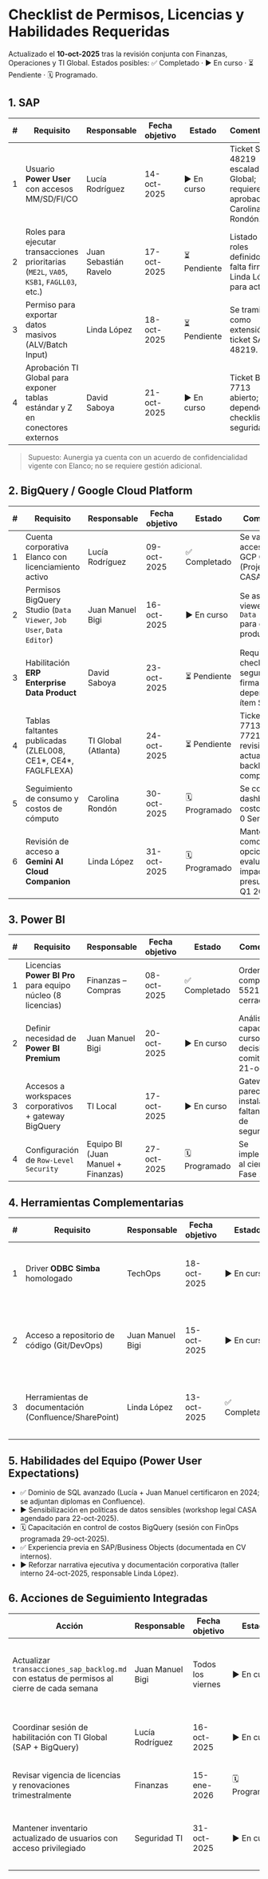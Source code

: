 # Checklist de Permisos, Licencias y Habilidades Requeridas

Actualizado el **10-oct-2025** tras la revisión conjunta con Finanzas, Operaciones y TI Global. Estados posibles: ✅ Completado · ▶️ En curso · ⏳ Pendiente · 🗓️ Programado.

## 1. SAP

| # | Requisito | Responsable | Fecha objetivo | Estado | Comentarios |
|---|------------|-------------|----------------|--------|-------------|
| 1 | Usuario **Power User** con accesos MM/SD/FI/CO | Lucía Rodríguez | 14-oct-2025 | ▶️ En curso | Ticket SAP-48219 escalado a TI Global; requiere aprobación Carolina Rondón. |
| 2 | Roles para ejecutar transacciones prioritarias (`ME2L`, `VA05`, `KSB1`, `FAGLL03`, etc.) | Juan Sebastián Ravelo | 17-oct-2025 | ⏳ Pendiente | Listado de roles definido; falta firma de Linda López para activar. |
| 3 | Permiso para exportar datos masivos (ALV/Batch Input) | Linda López | 18-oct-2025 | ⏳ Pendiente | Se tramita como extensión del ticket SAP-48219. |
| 4 | Aprobación TI Global para exponer tablas estándar y Z en conectores externos | David Saboya | 21-oct-2025 | ▶️ En curso | Ticket BQ-7713 abierto; depende de checklist de seguridad. |

> Supuesto: Aunergia ya cuenta con un acuerdo de confidencialidad vigente con Elanco; no se requiere gestión adicional.

## 2. BigQuery / Google Cloud Platform

| # | Requisito | Responsable | Fecha objetivo | Estado | Comentarios |
|---|------------|-------------|----------------|--------|-------------|
| 1 | Cuenta corporativa Elanco con licenciamiento activo | Lucía Rodríguez | 09-oct-2025 | ✅ Completado | Se validó acceso en GCP Console (Project CASA-BI). |
| 2 | Permisos BigQuery Studio (`Data Viewer`, `Job User`, `Data Editor`) | Juan Manuel Bigi | 16-oct-2025 | ▶️ En curso | Se asignaron viewers; falta `Data Editor` para datasets productivos. |
| 3 | Habilitación **ERP Enterprise Data Product** | David Saboya | 23-oct-2025 | ⏳ Pendiente | Requiere checklist de seguridad firmado; depende del ítem SAP-4. |
| 4 | Tablas faltantes publicadas (ZLEL008, CE1*, CE4*, FAGLFLEXA) | TI Global (Atlanta) | 24-oct-2025 | ⏳ Pendiente | Tickets BQ-7713 y BQ-7721 en revisión; actualizar backlog al completarse. |
| 5 | Seguimiento de consumo y costos de cómputo | Carolina Rondón | 30-oct-2025 | 🗓️ Programado | Se configurará dashboard de costos en Fase 0 Semana 4. |
| 6 | Revisión de acceso a **Gemini AI Cloud Companion** | Linda López | 31-oct-2025 | 🗓️ Programado | Mantener como opcional; evaluar impacto presupuestario Q1 2026. |

## 3. Power BI

| # | Requisito | Responsable | Fecha objetivo | Estado | Comentarios |
|---|------------|-------------|----------------|--------|-------------|
| 1 | Licencias **Power BI Pro** para equipo núcleo (8 licencias) | Finanzas – Compras | 08-oct-2025 | ✅ Completado | Orden de compra PR-55219 cerrada. |
| 2 | Definir necesidad de **Power BI Premium** | Juan Manuel Bigi | 20-oct-2025 | ▶️ En curso | Análisis de capacidad en curso; decisión en comité del 21-oct. |
| 3 | Accesos a workspaces corporativos + gateway BigQuery | TI Local | 17-oct-2025 | ▶️ En curso | Gateway parece instalado; faltan grupos de seguridad. |
| 4 | Configuración de `Row-Level Security` | Equipo BI (Juan Manuel + Finanzas) | 27-oct-2025 | 🗓️ Programado | Se implementará al cierre de Fase 1. |

## 4. Herramientas Complementarias

| # | Requisito | Responsable | Fecha objetivo | Estado | Comentarios |
|---|------------|-------------|----------------|--------|-------------|
| 1 | Driver **ODBC Simba** homologado | TechOps | 18-oct-2025 | ▶️ En curso | Instalador en evaluación de seguridad; depende de TI Global. |
| 2 | Acceso a repositorio de código (Git/DevOps) | Juan Manuel Bigi | 15-oct-2025 | ▶️ En curso | Solicitud DEV-14432 para habilitar Azure DevOps repo `elanco-power`. |
| 3 | Herramientas de documentación (Confluence/SharePoint) | Linda López | 13-oct-2025 | ✅ Completado | Espacio "Elanco Power" publicado en Confluence LATAM. |

## 5. Habilidades del Equipo (Power User Expectations)

- ✅ Dominio de SQL avanzado (Lucía + Juan Manuel certificaron en 2024; se adjuntan diplomas en Confluence).
- ▶️ Sensibilización en políticas de datos sensibles (workshop legal CASA agendado para 22-oct-2025).
- 🗓️ Capacitación en control de costos BigQuery (sesión con FinOps programada 29-oct-2025).
- ✅ Experiencia previa en SAP/Business Objects (documentada en CV internos).
- ▶️ Reforzar narrativa ejecutiva y documentación corporativa (taller interno 24-oct-2025, responsable Linda López).

## 6. Acciones de Seguimiento Integradas

| Acción | Responsable | Fecha objetivo | Estado | Comentarios |
|--------|-------------|----------------|--------|-------------|
| Actualizar `transacciones_sap_backlog.md` con estatus de permisos al cierre de cada semana | Juan Manuel Bigi | Todos los viernes | ▶️ En curso | Se incorporará columna de “fecha último update” (pendiente semana 41). |
| Coordinar sesión de habilitación con TI Global (SAP + BigQuery) | Lucía Rodríguez | 16-oct-2025 | ▶️ En curso | Agenda enviada; esperando confirmación de horario. |
| Revisar vigencia de licencias y renovaciones trimestralmente | Finanzas | 15-ene-2026 | 🗓️ Programado | Registrar recordatorio en ServiceNow. |
| Mantener inventario actualizado de usuarios con acceso privilegiado | Seguridad TI | 31-oct-2025 | ▶️ En curso | Formato definido; falta completar datos iniciales. |
